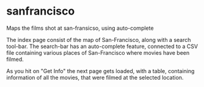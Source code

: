 # sanfrancisco
Maps the films shot at san-fransicso, using auto-complete

The index page consist of the map of San-Francisco, along with a search tool-bar.
The search-bar has an auto-complete feature, connected to a CSV file containing various places of San-Francisco where movies have been filmed.

As you hit on "Get Info" the next page gets loaded, with a table, containing information of all the movies, that were
filmed at the selected location.
